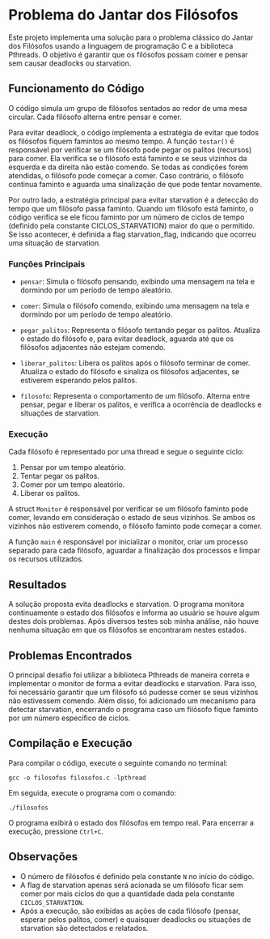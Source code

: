 # Problema do Jantar dos Filósofos

Este projeto implementa uma solução para o problema clássico do Jantar dos Filósofos usando a linguagem de programação C e a biblioteca Pthreads. O objetivo é garantir que os filósofos possam comer e pensar sem causar deadlocks ou starvation.

## Funcionamento do Código

O código simula um grupo de filósofos sentados ao redor de uma mesa circular. Cada filósofo alterna entre pensar e comer. 

Para evitar deadlock, o código implementa a estratégia de evitar que todos os filósofos fiquem famintos ao mesmo tempo. A função `testar()` é responsável por verificar se um filósofo pode pegar os palitos (recursos) para comer. Ela verifica se o filósofo está faminto e se seus vizinhos da esquerda e da direita não estão comendo. Se todas as condições forem atendidas, o filósofo pode começar a comer. Caso contrário, o filósofo continua faminto e aguarda uma sinalização de que pode tentar novamente.

Por outro lado, a estratégia principal para evitar starvation é a detecção do tempo que um filósofo passa faminto. Quando um filósofo está faminto, o código verifica se ele ficou faminto por um número de ciclos de tempo (definido pela constante CICLOS_STARVATION) maior do que o permitido. Se isso acontecer, é definida a flag starvation_flag, indicando que ocorreu uma situação de starvation.

### Funções Principais

- `pensar`: Simula o filósofo pensando, exibindo uma mensagem na tela e dormindo por um período de tempo aleatório.

- `comer`: Simula o filósofo comendo, exibindo uma mensagem na tela e dormindo por um período de tempo aleatório.

- `pegar_palitos`: Representa o filósofo tentando pegar os palitos. Atualiza o estado do filósofo e, para evitar deadlock, aguarda até que os filósofos adjacentes não estejam comendo.

- `liberar_palitos`: Libera os palitos após o filósofo terminar de comer. Atualiza o estado do filósofo e sinaliza os filósofos adjacentes, se estiverem esperando pelos palitos.

- `filosofo`: Representa o comportamento de um filósofo. Alterna entre pensar, pegar e liberar os palitos, e verifica a ocorrência de deadlocks e situações de starvation.

### Execução

Cada filósofo é representado por uma thread e segue o seguinte ciclo:

1. Pensar por um tempo aleatório.
2. Tentar pegar os palitos.
3. Comer por um tempo aleatório.
4. Liberar os palitos.

A struct `Monitor` é responsável por verificar se um filósofo faminto pode comer, levando em consideração o estado de seus vizinhos. Se ambos os vizinhos não estiverem comendo, o filósofo faminto pode começar a comer.

A função `main` é responsável por inicializar o monitor, criar um processo separado para cada filósofo, aguardar a finalização dos processos e limpar os recursos utilizados.

## Resultados

A solução proposta evita deadlocks e starvation. O programa monitora continuamente o estado dos filósofos e informa ao usuário se houve algum destes dois problemas. Após diversos testes sob minha análise, não houve nenhuma situação em que os filósofos se encontraram nestes estados.

## Problemas Encontrados
O principal desafio foi utilizar a biblioteca Pthreads de maneira correta e implementar o monitor de forma a evitar deadlocks e starvation. Para isso, foi necessário garantir que um filósofo só pudesse comer se seus vizinhos não estivessem comendo. Além disso, foi adicionado um mecanismo para detectar starvation, encerrando o programa caso um filósofo fique faminto por um número específico de ciclos.

## Compilação e Execução

Para compilar o código, execute o seguinte comando no terminal:

```
gcc -o filosofos filosofos.c -lpthread
```

Em seguida, execute o programa com o comando:

```
./filosofos
```
O programa exibirá o estado dos filósofos em tempo real. Para encerrar a execução, pressione `Ctrl+C`.

## Observações

- O número de filósofos é definido pela constante `N` no início do código.
- A flag de starvation apenas será acionada se um filósofo ficar sem comer por mais ciclos do que a quantidade dada pela constante `CICLOS_STARVATION`.
- Após a execução, são exibidas as ações de cada filósofo (pensar, esperar pelos palitos, comer) e quaisquer deadlocks ou situações de starvation são detectados e relatados.
